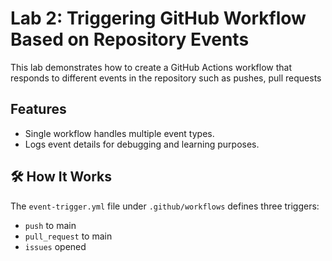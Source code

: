# Lab 2: Triggering GitHub Workflow Based on Repository Events

This lab demonstrates how to create a GitHub Actions workflow that responds to different events in the repository such as pushes, pull requests

##  Features
- Single workflow handles multiple event types.
- Logs event details for debugging and learning purposes.

## 🛠️ How It Works
The `event-trigger.yml` file under `.github/workflows` defines three triggers:
- `push` to main
- `pull_request` to main
- `issues` opened


